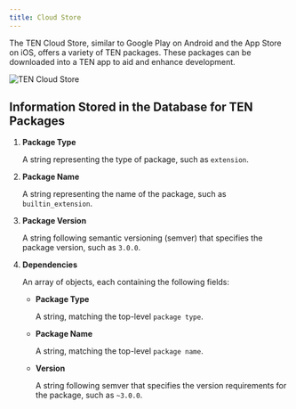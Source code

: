 ```yaml
---
title: Cloud Store
---
```


The TEN Cloud Store, similar to Google Play on Android and the App Store on iOS, offers a variety of TEN packages. These packages can be downloaded into a TEN app to aid and enhance development.

![TEN Cloud Store](/assets/png/ten_cloud_store.png)

## Information Stored in the Database for TEN Packages

1. **Package Type**

   A string representing the type of package, such as `extension`.

2. **Package Name**

   A string representing the name of the package, such as `builtin_extension`.

3. **Package Version**

   A string following semantic versioning (semver) that specifies the package version, such as `3.0.0`.

4. **Dependencies**

   An array of objects, each containing the following fields:

   - **Package Type**

     A string, matching the top-level `package type`.

   - **Package Name**

     A string, matching the top-level `package name`.

   - **Version**

     A string following semver that specifies the version requirements for the package, such as `~3.0.0`.
